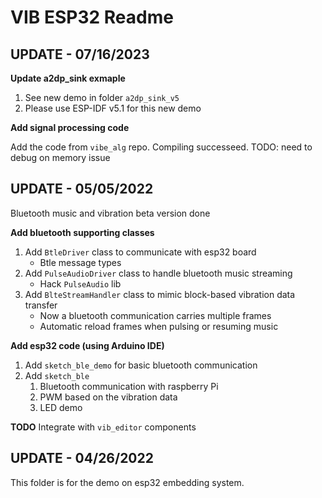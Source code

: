 # VIB ESP32 Readme

## UPDATE - 07/16/2023

**Update a2dp_sink exmaple**

1. See new demo in folder `a2dp_sink_v5`
2. Please use ESP-IDF v5.1 for this new demo 

**Add signal processing code**

Add the code from `vibe_alg` repo. Compiling successeed. TODO: need to debug on memory issue

## UPDATE - 05/05/2022

Bluetooth music and vibration beta version done

**Add bluetooth supporting classes**
1. Add `BtleDriver` class to communicate with esp32 board
    * Btle message types
2. Add `PulseAudioDriver` class to handle bluetooth music streaming
    * Hack `PulseAudio` lib
3. Add `BlteStreamHandler` class to mimic block-based vibration data transfer
    * Now a bluetooth communication carries multiple frames
    * Automatic reload frames when pulsing or resuming music

**Add esp32 code (using Arduino IDE)**
1. Add `sketch_ble_demo` for basic bluetooth communication
2. Add `sketch_ble`
    1. Bluetooth communication with raspberry Pi
    2. PWM based on the vibration data
    3. LED demo

**TODO**
Integrate with `vib_editor` components

## UPDATE - 04/26/2022

This folder is for the demo on esp32 embedding system.
